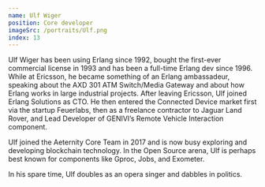 ```yaml
---
name: Ulf Wiger
position: Core developer
imageSrc: /portraits/Ulf.png
index: 13
---
```


Ulf Wiger has been using Erlang since 1992, bought the first-ever commercial license in 1993 and has
been a full-time Erlang dev since 1996. While at Ericsson, he became something of an Erlang
ambassadeur, speaking about the AXD 301 ATM Switch/Media Gateway and about how Erlang works in large
industrial projects. After leaving Ericsson, Ulf joined Erlang Solutions as CTO. He then entered the
Connected Device market first via the startup Feuerlabs, then as a freelance contractor to Jaguar
Land Rover, and Lead Developer of GENIVI’s Remote Vehicle Interaction component.

Ulf joined the Aeternity Core Team in 2017 and is now busy exploring and developing blockchain
technology. In the Open Source arena, Ulf is perhaps best known for components like Gproc, Jobs, and
Exometer.

In his spare time, Ulf doubles as an opera singer and dabbles in politics.
